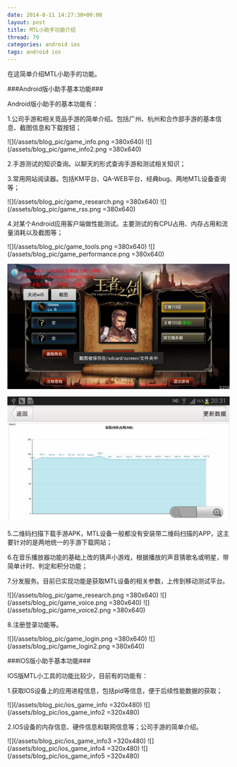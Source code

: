 ```yaml
---
date: 2014-8-11 14:27:30+00:00
layout: post
title: MTL小助手功能介绍
thread: 79
categories: android ios
tags: android ios
---
```


在这简单介绍MTL小助手的功能。


###Android版小助手基本功能###

Android版小助手的基本功能有：

1.公司手游和相关竞品手游的简单介绍。包括广州、杭州和合作部手游的基本信息、截图信息和下载按钮；

![](/assets/blog_pic/game_info.png =380x640)
![](/assets/blog_pic/game_info2.png =380x640)

2.手游测试的知识查询。以聊天的形式查询手游和测试相关知识；

3.常用网站阅读器。包括KM平台、QA-WEB平台、经典bug、两地MTL设备查询等；

![](/assets/blog_pic/game_research.png =380x640)
![](/assets/blog_pic/game_rss.png =380x640)

4.对某个Android应用客户端做性能测试。主要测试的有CPU占用、内存占用和流量消耗以及截图等；

![](/assets/blog_pic/game_tools.png =380x640)
![](/assets/blog_pic/game_performance.png =380x640)

![](/assets/blog_pic/game_performance2.png)

![](/assets/blog_pic/game_performance3.png)

5.二维码扫描下载手游APK，MTL设备一般都没有安装带二维码扫描的APP，这主要针对的是两地统一的手游下载网站；

6.在音乐播放器功能的基础上改的猜声小游戏，根据播放的声音猜歌名或明星，带简单计时、判定和积分功能；

7.分发服务。目前已实现功能是获取MTL设备的相关参数，上传到移动测试平台。

![](/assets/blog_pic/game_research.png =380x640)
![](/assets/blog_pic/game_voice.png =380x640)
![](/assets/blog_pic/game_voice2.png =380x640)

8.注册登录功能等。

![](/assets/blog_pic/game_login.png =380x640)
![](/assets/blog_pic/game_login2.png =380x640)

###IOS版小助手基本功能###

IOS版MTL小工具的功能比较少，目前有的功能有：

1.获取IOS设备上的应用进程信息，包括pid等信息，便于后续性能数据的获取；

![](/assets/blog_pic/ios_game_info =320x480)
![](/assets/blog_pic/ios_game_info2 =320x480)

2.IOS设备的内存信息、硬件信息和联网信息等；公司手游的简单介绍。

![](/assets/blog_pic/ios_game_info3 =320x480)
![](/assets/blog_pic/ios_game_info4 =320x480)
![](/assets/blog_pic/ios_game_info5 =320x480)